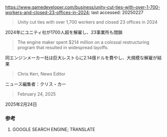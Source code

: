 https://www.gamedeveloper.com/business/unity-cut-ties-with-over-1-700-workers-and-closed-23-offices-in-2024; last accessed: 20250227

> Unity cut ties with over 1,700 workers and closed 23 offices in 2024

2024年にユニティ社が1700人超を解雇し、23事業所も閉鎖

> The engine maker spent $214 million on a colossal restructuring program that resulted in widespread layoffs.

同エンジンメーカー社は巨大レストらに2.14億ドルを費やし、大規模な解雇が結果

> Chris Kerr, News Editor

ニュース編集者：クリス・カー

> February 24, 2025

2025年2月24日

### 参考

1) GOOGLE SEARCH ENGINE; TRANSLATE